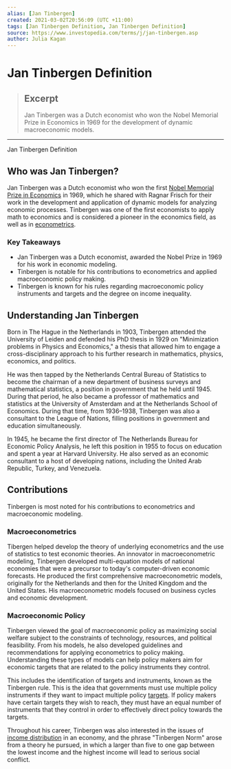 ```yaml
---
alias: [Jan Tinbergen]
created: 2021-03-02T20:56:09 (UTC +11:00)
tags: [Jan Tinbergen Definition, Jan Tinbergen Definition]
source: https://www.investopedia.com/terms/j/jan-tinbergen.asp
author: Julia Kagan
---
```


# Jan Tinbergen Definition

> ## Excerpt
> Jan Tinbergen was a Dutch economist who won the Nobel Memorial Prize in Economics in 1969 for the development of dynamic macroeconomic models.

---

Jan Tinbergen Definition
## Who was Jan Tinbergen?

Jan Tinbergen was a Dutch economist who won the first [Nobel Memorial Prize in Economics](https://www.investopedia.com/terms/n/nobel-memorial-prize-in-economic-sciences.asp) in 1969, which he shared with Ragnar Frisch for their work in the development and application of dynamic models for analyzing economic processes. Tinbergen was one of the first economists to apply math to economics and is considered a pioneer in the economics field, as well as in [econometrics](https://www.investopedia.com/terms/e/econometrics.asp).

### Key Takeaways

-   Jan Tinbergen was a Dutch economist, awarded the Nobel Prize in 1969 for his work in economic modeling.
-   Tinbergen is notable for his contributions to econometrics and applied macroeconomic policy making. 
-   Tinbergen is known for his rules regarding macroeconomic policy instruments and targets and the degree on income inequality.

## Understanding Jan Tinbergen

Born in The Hague in the Netherlands in 1903, Tinbergen attended the University of Leiden and defended his PhD thesis in 1929 on "Minimization problems in Physics and Economics," a thesis that allowed him to engage a cross-disciplinary approach to his further research in mathematics, physics, economics, and politics.

He was then tapped by the Netherlands Central Bureau of Statistics to become the chairman of a new department of business surveys and mathematical statistics, a position in government that he held until 1945. During that period, he also became a professor of mathematics and statistics at the University of Amsterdam and at the Netherlands School of Economics. During that time, from 1936–1938, Tinbergen was also a consultant to the League of Nations, filling positions in government and education simultaneously.

In 1945, he became the first director of The Netherlands Bureau for Economic Policy Analysis, he left this position in 1955 to focus on education and spent a year at Harvard University. He also served as an economic consultant to a host of developing nations, including the United Arab Republic, Turkey, and Venezuela.

## Contributions

Tinbergen is most noted for his contributions to econometrics and macroeconomic modeling.

### Macroeconometrics

Tibergen helped develop the theory of underlying econometrics and the use of statistics to test economic theories. An innovator in macroeconometric modeling, Tinbergen developed multi-equation models of national economies that were a precursor to today's computer-driven economic forecasts. He produced the first comprehensive macroeconometric models, originally for the Netherlands and then for the United Kingdom and the United States. His macroeconometric models focused on business cycles and economic development. 

### Macroeconomic Policy

Tinbergen viewed the goal of macroeconomic policy as maximizing social welfare subject to the constraints of technology, resources, and political feasibility. From his models, he also developed guidelines and recommendations for applying econometrics to policy making. Understanding these types of models can help policy makers aim for economic targets that are related to the policy instruments they control. 

This includes the identification of targets and instruments, known as the Tinbergen rule. This is the idea that governments must use multiple policy instruments if they want to impact multiple policy [targets](https://www.investopedia.com/terms/i/intermediate-targets.asp). If policy makers have certain targets they wish to reach, they must have an equal number of instruments that they control in order to effectively direct policy towards the targets. 

Throughout his career, Tinbergen was also interested in the issues of [income distribution](https://www.investopedia.com/articles/economics/08/gini-index.asp) in an economy, and the phrase "Tinbergen Norm" arose from a theory he pursued, in which a larger than five to one gap between the lowest income and the highest income will lead to serious social conflict.
